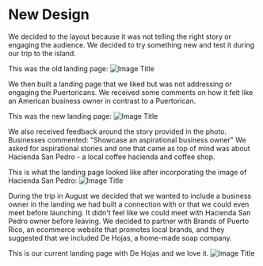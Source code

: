 # New Design

We decided to the layout because it was not telling the right story or engaging the audience.
We decided to try something new and test it during our trip to the island.

This was the old landing page:
![Image Title](http://cl.ly/XC6X/landing.jpg)

We then built a landing page that we liked but was not addressing or engaging the Puertoricans. We received some comments on how it felt like an American business owner in contrast to a Puertorican.

This was the new landing page:
![Image Title](http://cl.ly/X7iK/Screen%20Shot%202014-07-31%20at%2012.37.54%20PM.png)


We also received feedback around the story provided in the photo. Businesses commented: "Showcase an aspirational business owner"  We asked for aspirational stories and one that came as top of mind was about Hacienda San Pedro - a local coffee hacienda and coffee shop.

This is what the landing page looked like after incorporating the image of Hacienda San Pedro:
![Image Title](http://cl.ly/X8Hl/shot-20140820-1515-r7ep48-0.jpeg)

During the trip in August we decided that we wanted to include a business owner in the landing we had built a connection with or that we could even meet before launching. It didn't feel like we could meet with Hacienda San Pedro owner before leaving.
We decided to partner with Brands of Puerto Rico, an ecommerce website that promotes local brands, and they suggested that we included De Hojas, a home-made soap company.

This is our current landing page with De Hojas and we love it.
![Image Title](http://cl.ly/XkN5/RSSIKtzW4jZF50Ok.png)
